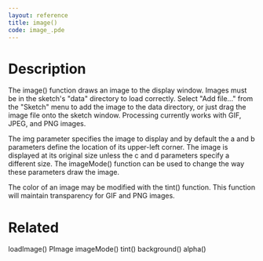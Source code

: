 ```yaml
---
layout: reference
title: image()
code: image_.pde
---
```


# Description

The image() function draws an image to the display window. Images must be in the sketch's "data" directory to load correctly. Select "Add file..." from the "Sketch" menu to add the image to the data directory, or just drag the image file onto the sketch window. Processing currently works with GIF, JPEG, and PNG images. 

The img parameter specifies the image to display and by default the a and b parameters define the location of its upper-left corner. The image is displayed at its original size unless the c and d parameters specify a different size. The imageMode() function can be used to change the way these parameters draw the image.

The color of an image may be modified with the tint() function. This function will maintain transparency for GIF and PNG images.

# Related

loadImage()
PImage
imageMode()
tint()
background()
alpha()

